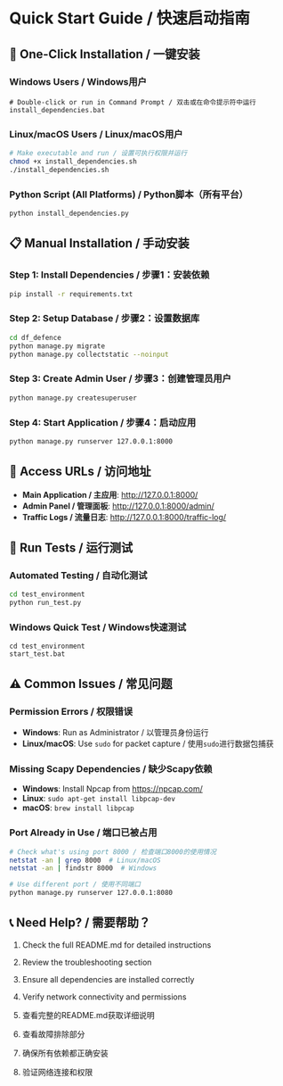 # Quick Start Guide / 快速启动指南

## 🚀 One-Click Installation / 一键安装

### Windows Users / Windows用户
```batch
# Double-click or run in Command Prompt / 双击或在命令提示符中运行
install_dependencies.bat
```

### Linux/macOS Users / Linux/macOS用户
```bash
# Make executable and run / 设置可执行权限并运行
chmod +x install_dependencies.sh
./install_dependencies.sh
```

### Python Script (All Platforms) / Python脚本（所有平台）
```bash
python install_dependencies.py
```

## 📋 Manual Installation / 手动安装

### Step 1: Install Dependencies / 步骤1：安装依赖
```bash
pip install -r requirements.txt
```

### Step 2: Setup Database / 步骤2：设置数据库
```bash
cd df_defence
python manage.py migrate
python manage.py collectstatic --noinput
```

### Step 3: Create Admin User / 步骤3：创建管理员用户
```bash
python manage.py createsuperuser
```

### Step 4: Start Application / 步骤4：启动应用
```bash
python manage.py runserver 127.0.0.1:8000
```

## 🔗 Access URLs / 访问地址

- **Main Application / 主应用**: http://127.0.0.1:8000/
- **Admin Panel / 管理面板**: http://127.0.0.1:8000/admin/
- **Traffic Logs / 流量日志**: http://127.0.0.1:8000/traffic-log/

## 🧪 Run Tests / 运行测试

### Automated Testing / 自动化测试
```bash
cd test_environment
python run_test.py
```

### Windows Quick Test / Windows快速测试
```batch
cd test_environment
start_test.bat
```

## ⚠️ Common Issues / 常见问题

### Permission Errors / 权限错误
- **Windows**: Run as Administrator / 以管理员身份运行
- **Linux/macOS**: Use `sudo` for packet capture / 使用`sudo`进行数据包捕获

### Missing Scapy Dependencies / 缺少Scapy依赖
- **Windows**: Install Npcap from https://npcap.com/
- **Linux**: `sudo apt-get install libpcap-dev`
- **macOS**: `brew install libpcap`

### Port Already in Use / 端口已被占用
```bash
# Check what's using port 8000 / 检查端口8000的使用情况
netstat -an | grep 8000  # Linux/macOS
netstat -an | findstr 8000  # Windows

# Use different port / 使用不同端口
python manage.py runserver 127.0.0.1:8080
```

## 📞 Need Help? / 需要帮助？

1. Check the full README.md for detailed instructions
2. Review the troubleshooting section
3. Ensure all dependencies are installed correctly
4. Verify network connectivity and permissions

1. 查看完整的README.md获取详细说明
2. 查看故障排除部分
3. 确保所有依赖都正确安装
4. 验证网络连接和权限
